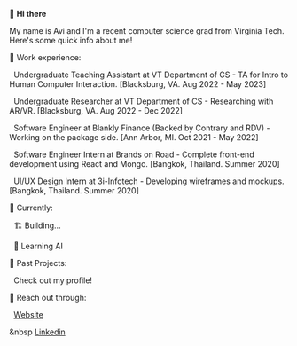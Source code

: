 👋 **Hi there**

My name is Avi and I'm a recent computer science grad from Virginia Tech. Here's some quick info about me!

🚀 Work experience:

&nbsp; Undergraduate Teaching Assistant at VT Department of CS - TA for Intro to Human Computer Interaction. [Blacksburg, VA. Aug 2022 - May 2023]
  
&nbsp; Undergraduate Researcher at VT Department of CS - Researching with AR/VR. [Blacksburg, VA. Aug 2022 - Dec 2022]
  
&nbsp;  Software Engineer at Blankly Finance (Backed by Contrary and RDV) - Working on the package side.  [Ann Arbor, MI. Oct 2021 - May 2022]
  
&nbsp;  Software Engineer Intern at Brands on Road - Complete front-end development using React and Mongo. [Bangkok, Thailand. Summer 2020]
  
&nbsp;  UI/UX Design Intern at 3i-Infotech - Developing wireframes and mockups. [Bangkok, Thailand. Summer 2020]

📍 Currently:

&nbsp;  🏗️ Building... 

&nbsp;  🤖 Learning AI 

📖 Past Projects:

&nbsp;  Check out my profile!

💬 Reach out through:

&nbsp;  [Website](https://avimehta.netlify.app/)
  
&nbsp  [Linkedin](https://www.linkedin.com/in/mehtavi/)
